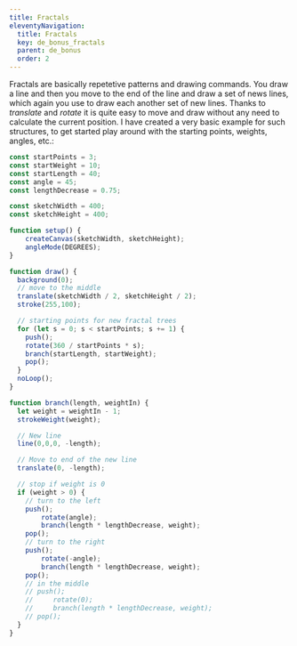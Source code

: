 ```yaml
---
title: Fractals
eleventyNavigation:
  title: Fractals
  key: de_bonus_fractals
  parent: de_bonus
  order: 2
---
```


Fractals are basically repetetive patterns and drawing commands. You draw a line and then you move to the end of the line and draw a set of news lines, which again you use to draw each another set of new lines. Thanks to *translate* and *rotate* it is quite easy to move and draw without any need to calculate the current position. I have created a very basic example for such structures, to get started play around with the starting points, weights, angles, etc.:

```js
const startPoints = 3;
const startWeight = 10;
const startLength = 40;
const angle = 45;
const lengthDecrease = 0.75;

const sketchWidth = 400;
const sketchHeight = 400;

function setup() {
    createCanvas(sketchWidth, sketchHeight);
    angleMode(DEGREES);
}

function draw() {
  background(0);
  // move to the middle
  translate(sketchWidth / 2, sketchHeight / 2);
  stroke(255,100);

  // starting points for new fractal trees
  for (let s = 0; s < startPoints; s += 1) {
    push();
    rotate(360 / startPoints * s);
    branch(startLength, startWeight);
    pop();
  }
  noLoop();
}

function branch(length, weightIn) {
  let weight = weightIn - 1;
  strokeWeight(weight);

  // New line
  line(0,0,0, -length);

  // Move to end of the new line
  translate(0, -length);

  // stop if weight is 0
  if (weight > 0) {
    // turn to the left
    push();
        rotate(angle);
        branch(length * lengthDecrease, weight);
    pop();
    // turn to the right
    push();
        rotate(-angle);
        branch(length * lengthDecrease, weight);
    pop();
    // in the middle
    // push();
    //     rotate(0);
    //     branch(length * lengthDecrease, weight);
    // pop();
  }
}
```